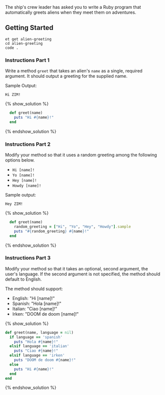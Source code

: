 The ship's crew leader has asked you to write a Ruby program that automatically greets aliens when they meet them on adventures.

## Getting Started

```no-highlight
et get alien-greeting
cd alien-greeting
code .
```

### Instructions Part 1

Write a method `greet` that takes an alien's `name` as a single, required argument. It should output a greeting for the supplied name.

Sample Output:

```no-highlight
Hi ZIM!
```

{% show_solution %}

```ruby
  def greet(name)
    puts "Hi #{name}!"
  end
```

{% endshow_solution %}

### Instructions Part 2

Modify your method so that it uses a random greeting among the following options below.

- `Hi [name]!`
- `Yo [name]!`
- `Hey [name]!`
- `Howdy [name]!`

Sample output:

```no-highlight
Hey ZIM!
```

{% show_solution %}

```ruby
  def greet(name)
    random_greeting = ["Hi", "Yo", "Hey", "Howdy"].sample
    puts "#{random_greeting} #{name}!"
  end
```

{% endshow_solution %}

### Instructions Part 3

Modify your method so that it takes an optional, second argument, the user's language. If the second argument is not specified, the method should default to English.

The method should support:

- English: "Hi [name]!"
- Spanish: "Hola [name]!"
- Italian: "Ciao [name]!"
- Irken: "DOOM de doom [name]!"

{% show_solution %}

```ruby
def greet(name, language = nil)
  if language == 'spanish'
    puts "Hola #{name}!"
  elsif language == 'italian'
    puts "Ciao #{name}!"
  elsif language == 'irken'
    puts "DOOM de doom #{name}!"
  else
    puts "Hi #{name}!"
  end
end
```

{% endshow_solution %}
